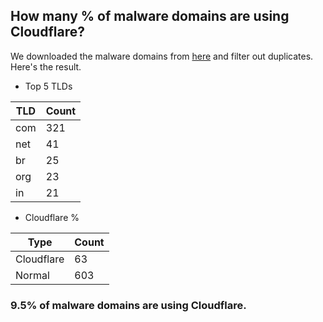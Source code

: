 ## How many % of malware domains are using Cloudflare?


We downloaded the malware domains from [here](https://urlhaus.abuse.ch) and filter out duplicates.
Here's the result.


[//]: # (start replacement)


- Top 5 TLDs

| TLD | Count |
| --- | --- |
| com | 321 |
| net | 41 |
| br | 25 |
| org | 23 |
| in | 21 |


- Cloudflare %

| Type | Count |
| --- | --- |
| Cloudflare | 63 |
| Normal | 603 |


### 9.5% of malware domains are using Cloudflare.